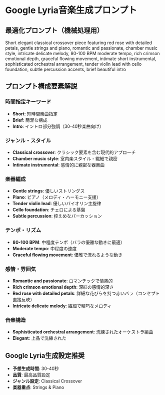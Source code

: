 # Google Lyria音楽生成プロンプト

## 最適化プロンプト（機械処理用）
Short elegant classical crossover piece featuring red rose with detailed petals, gentle strings and piano, romantic and passionate, chamber music style, intricate delicate melody, 80-100 BPM moderate tempo, rich crimson emotional depth, graceful flowing movement, intimate short instrumental, sophisticated orchestral arrangement, tender violin lead with cello foundation, subtle percussion accents, brief beautiful intro

## プロンプト構成要素解説

### 時間指定キーワード
- **Short**: 短時間楽曲指定
- **Brief**: 簡潔な構成
- **Intro**: イントロ部分強調（30-40秒楽曲向け）

### ジャンル・スタイル
- **Classical crossover**: クラシック要素を含む現代的アプローチ
- **Chamber music style**: 室内楽スタイル - 繊細で親密
- **Intimate instrumental**: 感情的に親密な器楽曲

### 楽器編成
- **Gentle strings**: 優しいストリングス
- **Piano**: ピアノ（メロディ・ハーモニー支援）
- **Tender violin lead**: 優しいバイオリン主旋律
- **Cello foundation**: チェロによる基盤
- **Subtle percussion**: 控えめなパーカッション

### テンポ・リズム
- **80-100 BPM**: 中程度テンポ（バラの優雅な動きに最適）
- **Moderate tempo**: 中程度の速度
- **Graceful flowing movement**: 優雅で流れるような動き

### 感情・雰囲気
- **Romantic and passionate**: ロマンチックで情熱的
- **Rich crimson emotional depth**: 深紅の感情的深さ
- **Red rose with detailed petals**: 詳細な花びらを持つ赤いバラ（コンセプト直接反映）
- **Intricate delicate melody**: 繊細で精巧なメロディ

### 音楽構造
- **Sophisticated orchestral arrangement**: 洗練されたオーケストラ編曲
- **Elegant**: 上品で洗練された

## Google Lyria生成設定推奨
- **予想生成時間**: 30-40秒
- **品質**: 最高品質設定
- **ジャンル設定**: Classical Crossover
- **楽器重点**: Strings & Piano